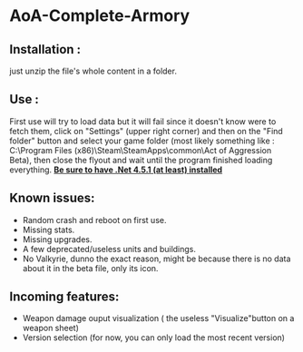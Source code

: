 # AoA-Complete-Armory


## Installation : 
just unzip the file's whole content in a folder.

## Use : 

First use will try to load data but it will fail since it doesn't know were to fetch them, click on "Settings" (upper right corner) and then on the "Find folder" button and select your game folder (most likely something like : C:\Program Files (x86)\Steam\SteamApps\common\Act of Aggression Beta), then close the flyout and wait until the program finished loading everything.
**[Be sure to have .Net 4.5.1 (at least) installed](http://www.microsoft.com/fr-fr/download/details.aspx?id=40779)**

## Known issues:
* Random crash and reboot on first use.
* Missing stats.
* Missing upgrades.
* A few deprecated/useless units and buildings.
* No Valkyrie, dunno the exact reason, might be because there is no data about it in the beta file, only its icon.

## Incoming features:
* Weapon damage ouput visualization ( the useless "Visualize"button on a weapon sheet)
* Version selection (for now, you can only load the most recent version)


